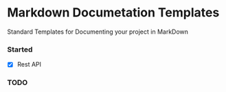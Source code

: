 # Markdown Documetation Templates

Standard Templates for Documenting your project in MarkDown

### Started

- [x] Rest API


### TODO


